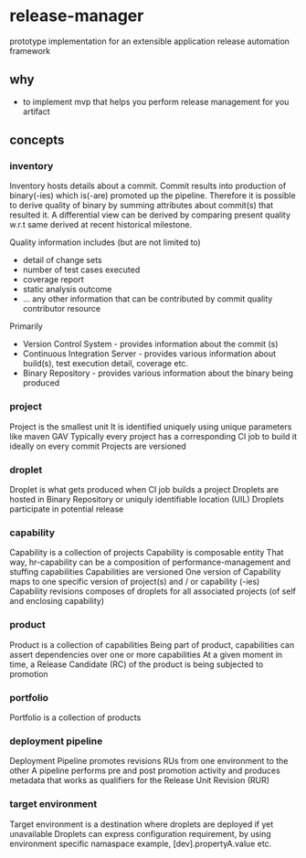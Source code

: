 # release-manager
prototype implementation for an extensible application release automation framework

## why

* to implement mvp that helps you perform release management for you artifact

## concepts

### inventory

Inventory hosts details about a commit.
Commit results into production of binary(-ies) which is(-are) promoted up the pipeline.
Therefore it is possible to derive quality of binary by summing attributes about commit(s) that resulted it.
A differential view can be derived by comparing present quality w.r.t same derived at recent historical milestone.

Quality information includes (but are not limited to) 
* detail of change sets 
* number of test cases executed
* coverage report
* static analysis outcome 
* ... any other information that can be contributed by commit quality contributor resource


Primarily
* Version Control System - provides information about the commit (s)
* Continuous Integration Server - provides various information about build(s), test execution detail, coverage etc.
* Binary Repository - provides various information about the binary being produced

### project

Project is the smallest unit
It is identified uniquely using unique parameters like maven GAV
Typically every project has a corresponding CI job to build it ideally on every commit
Projects are versioned

### droplet

Droplet is what gets produced when CI job builds a project
Droplets are hosted in Binary Repository or uniquly identifiable location (UIL)
Droplets participate in potential release

### capability

Capability is a collection of projects
Capability is composable entity
That way, hr-capability can be a composition of performance-management and stuffing capabilities
Capabilities are versioned
One version of Capability maps to one specific version of project(s) and / or capability (-ies)
Capability revisions composes of droplets for all associated projects (of self and enclosing capability)

### product

Product is a collection of capabilities
Being part of product, capabilities can assert dependencies over one or more capabilities
At a given moment in time, a Release Candidate (RC) of the product is being subjected to promotion

### portfolio

Portfolio is a collection of products

### deployment pipeline

Deployment Pipeline promotes revisions RUs from one environment to the other
A pipeline performs pre and post promotion activity and produces metadata that works as qualifiers for the Release Unit Revision (RUR)

### target environment

Target environment is a destination where droplets are deployed if yet unavailable
Droplets can express configuration requirement, by using environment specific namaspace example, [dev].propertyA.value etc.




